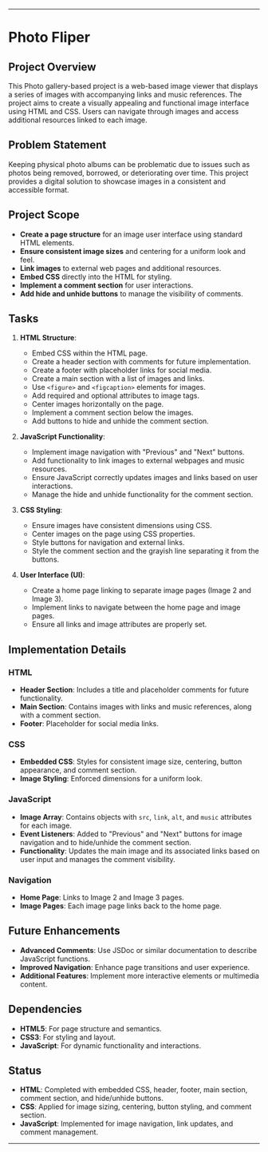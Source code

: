 
---

# Photo Fliper

## Project Overview

This Photo gallery-based project is a web-based image viewer that displays a series of images with accompanying links and music references. The project aims to create a visually appealing and functional image interface using HTML and CSS. Users can navigate through images and access additional resources linked to each image.

## Problem Statement

Keeping physical photo albums can be problematic due to issues such as photos being removed, borrowed, or deteriorating over time. This project provides a digital solution to showcase images in a consistent and accessible format.

## Project Scope

- **Create a page structure** for an image user interface using standard HTML elements.
- **Ensure consistent image sizes** and centering for a uniform look and feel.
- **Link images** to external web pages and additional resources.
- **Embed CSS** directly into the HTML for styling.
- **Implement a comment section** for user interactions.
- **Add hide and unhide buttons** to manage the visibility of comments.

## Tasks

1. **HTML Structure**:
   - Embed CSS within the HTML page.
   - Create a header section with comments for future implementation.
   - Create a footer with placeholder links for social media.
   - Create a main section with a list of images and links.
   - Use `<figure>` and `<figcaption>` elements for images.
   - Add required and optional attributes to image tags.
   - Center images horizontally on the page.
   - Implement a comment section below the images.
   - Add buttons to hide and unhide the comment section.

2. **JavaScript Functionality**:
   - Implement image navigation with "Previous" and "Next" buttons.
   - Add functionality to link images to external webpages and music resources.
   - Ensure JavaScript correctly updates images and links based on user interactions.
   - Manage the hide and unhide functionality for the comment section.

3. **CSS Styling**:
   - Ensure images have consistent dimensions using CSS.
   - Center images on the page using CSS properties.
   - Style buttons for navigation and external links.
   - Style the comment section and the grayish line separating it from the buttons.

4. **User Interface (UI)**:
   - Create a home page linking to separate image pages (Image 2 and Image 3).
   - Implement links to navigate between the home page and image pages.
   - Ensure all links and image attributes are properly set.

## Implementation Details

### HTML

- **Header Section**: Includes a title and placeholder comments for future functionality.
- **Main Section**: Contains images with links and music references, along with a comment section.
- **Footer**: Placeholder for social media links.

### CSS

- **Embedded CSS**: Styles for consistent image size, centering, button appearance, and comment section.
- **Image Styling**: Enforced dimensions for a uniform look.

### JavaScript

- **Image Array**: Contains objects with `src`, `link`, `alt`, and `music` attributes for each image.
- **Event Listeners**: Added to "Previous" and "Next" buttons for image navigation and to hide/unhide the comment section.
- **Functionality**: Updates the main image and its associated links based on user input and manages the comment visibility.

### Navigation

- **Home Page**: Links to Image 2 and Image 3 pages.
- **Image Pages**: Each image page links back to the home page.

## Future Enhancements

- **Advanced Comments**: Use JSDoc or similar documentation to describe JavaScript functions.
- **Improved Navigation**: Enhance page transitions and user experience.
- **Additional Features**: Implement more interactive elements or multimedia content.

## Dependencies

- **HTML5**: For page structure and semantics.
- **CSS3**: For styling and layout.
- **JavaScript**: For dynamic functionality and interactions.

## Status

- **HTML**: Completed with embedded CSS, header, footer, main section, comment section, and hide/unhide buttons.
- **CSS**: Applied for image sizing, centering, button styling, and comment section.
- **JavaScript**: Implemented for image navigation, link updates, and comment management.

---

